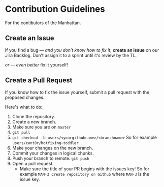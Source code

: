# Contribution Guidelines

For the contibutors of the Manhattan.

## Create an Issue

If you find a bug — _and you don’t know how to fix it_, **create an issue** on our Jira Backlog. Don't assign it to a sprint until it's review by the TL.

_or — even better_ fix it yourself!

## Create a Pull Request

If you know how to fix the issue yourself, submit a pull request with the proposed changes.

Here's what to do:

1. Clone the repository.
2. Create a new branch.
  1. Make sure you are on `master`
  2. `git pull`
  3. `git checkout -b users/<yourgithubname>/<branchname>` So for example `users/cant0r/hotfixing-toddler` 
4. Make your changes on the new branch.
5. Commit your changes in logical chunks.
6. Push your branch to remote. `git push`
7. Open a pull request.
    *  Make sure the title of your PR begins with the issues key! So for example `MAN-3 Create repository on Github` where `MAN-3` is the issue key.
